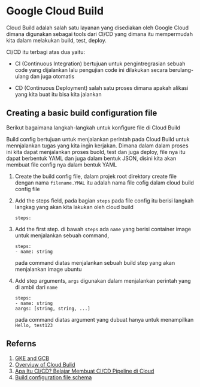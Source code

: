 # Google Cloud Build 

Cloud Build adalah salah satu layanan yang disediakan oleh Google Cloud dimana digunakan sebagai tools dari CI/CD yang dimana itu mempermudah kita dalam melakukan build, test, deploy.

CI/CD itu terbagi atas dua yaitu:
- CI (Continuous Integration) bertujuan untuk pengintregrasian sebuah code yang dijalankan lalu pengujian code ini dilakukan secara berulang-ulang dan juga otomatis

- CD (Continuous Deployment) salah satu proses dimana apakah alikasi yang kita buat itu bisa kita jalankan 

## Creating a basic build configuration file
Berikut bagaimana langkah-langkah untuk konfigure file di Cloud Build

Build config bertujuan untuk menjalankan perintah pada Cloud Build untuk mennjalankan tugas yang kita ingin kerjakan. Dimana dalam dalam proses ini kita dapat menjalankan proses buold, test dan juga deploy, file nya itu dapat berbentuk YAML dan juga dalam bentuk JSON, disini kita akan membuat file config nya dalam bentuk YAML

1. Create the build config file, dalam projek root direktory create file dengan nama `filename.YMAL` itu adalah nama file cofig dalam cloud build config file

2. Add the steps field, pada bagian `steps` pada file config itu berisi langkah langkag yang akan kita lakukan oleh cloud build
    ```
    steps:
    ```
3. Add the first step. di bawah `steps` ada `name` yang berisi container image untuk menjalankan sebuah command, 
    ```
    steps:
    - name: string
    ```
    pada command diatas menjalankan sebuah build step yang akan menjalankan image ubuntu

4. Add step arguments, `args` digunakan dalam menjalankan perintah yang di ambil dari `name` 
    ```
    steps:
    - name: string
    aargs: [string, string, ...]
    ```
    pada command diatas argument yang dubuat hanya untuk menampilkan `Hello, test123`



## Referns
1. [GKE and GCB](https://medium.com/@jw207427/google-kubernetes-engine-gke-and-google-cloud-build-gcb-f8991c43c64a#:~:text=Google%20Kubernetes%20Engine%20(GKE)%20and%20Google%20Cloud%20Build%20(GCB),-A%20productivity%20booster&text=Our%20team%20has%20recently%20completed,up%20with%20the%20new%20requests.)
2. [Overviuw of Cloud Bulid](https://cloud.google.com/build/docs/overview)
3. [Apa Itu CI/CD? Belajar Membuat CI/CD Pipeline di Cloud](https://www.youtube.com/watch?v=5KP9khJMJ8o&ab_channel=CloudEngineeringwithImre)
4. [Build configuration file schema](https://cloud.google.com/build/docs/build-config-file-schema#yaml_14)